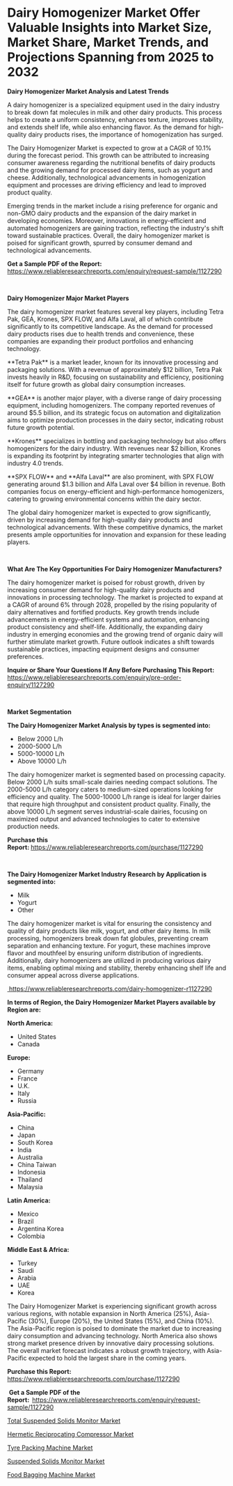 <p><h1>Dairy Homogenizer Market Offer Valuable Insights into Market Size, Market Share, Market Trends, and Projections Spanning from 2025 to 2032</h1></p><p><strong>Dairy Homogenizer Market Analysis and Latest Trends</strong></p>
<p><p>A dairy homogenizer is a specialized equipment used in the dairy industry to break down fat molecules in milk and other dairy products. This process helps to create a uniform consistency, enhances texture, improves stability, and extends shelf life, while also enhancing flavor. As the demand for high-quality dairy products rises, the importance of homogenization has surged.</p><p>The Dairy Homogenizer Market is expected to grow at a CAGR of 10.1% during the forecast period. This growth can be attributed to increasing consumer awareness regarding the nutritional benefits of dairy products and the growing demand for processed dairy items, such as yogurt and cheese. Additionally, technological advancements in homogenization equipment and processes are driving efficiency and lead to improved product quality.</p><p>Emerging trends in the market include a rising preference for organic and non-GMO dairy products and the expansion of the dairy market in developing economies. Moreover, innovations in energy-efficient and automated homogenizers are gaining traction, reflecting the industry's shift toward sustainable practices. Overall, the dairy homogenizer market is poised for significant growth, spurred by consumer demand and technological advancements.</p></p>
<p><strong>Get a Sample PDF of the Report:&nbsp;</strong> <a href="https://www.reliableresearchreports.com/enquiry/request-sample/1127290?utm_campaign=31&utm_medium=2&utm_source=Github&utm_content=ia&utm_term=11042025&utm_id=dairy-homogenizer">https://www.reliableresearchreports.com/enquiry/request-sample/1127290</a></p>
<p>&nbsp;</p>
<p><strong>Dairy Homogenizer Major Market Players</strong></p>
<p><p>The dairy homogenizer market features several key players, including Tetra Pak, GEA, Krones, SPX FLOW, and Alfa Laval, all of which contribute significantly to its competitive landscape. As the demand for processed dairy products rises due to health trends and convenience, these companies are expanding their product portfolios and enhancing technology.</p><p>**Tetra Pak** is a market leader, known for its innovative processing and packaging solutions. With a revenue of approximately $12 billion, Tetra Pak invests heavily in R&D, focusing on sustainability and efficiency, positioning itself for future growth as global dairy consumption increases.</p><p>**GEA** is another major player, with a diverse range of dairy processing equipment, including homogenizers. The company reported revenues of around $5.5 billion, and its strategic focus on automation and digitalization aims to optimize production processes in the dairy sector, indicating robust future growth potential.</p><p>**Krones** specializes in bottling and packaging technology but also offers homogenizers for the dairy industry. With revenues near $2 billion, Krones is expanding its footprint by integrating smarter technologies that align with industry 4.0 trends.</p><p>**SPX FLOW** and **Alfa Laval** are also prominent, with SPX FLOW generating around $1.3 billion and Alfa Laval over $4 billion in revenue. Both companies focus on energy-efficient and high-performance homogenizers, catering to growing environmental concerns within the dairy sector.</p><p>The global dairy homogenizer market is expected to grow significantly, driven by increasing demand for high-quality dairy products and technological advancements. With these competitive dynamics, the market presents ample opportunities for innovation and expansion for these leading players.</p></p>
<p>&nbsp;</p>
<p><strong>What Are The Key Opportunities For Dairy Homogenizer Manufacturers?</strong></p>
<p><p>The dairy homogenizer market is poised for robust growth, driven by increasing consumer demand for high-quality dairy products and innovations in processing technology. The market is projected to expand at a CAGR of around 6% through 2028, propelled by the rising popularity of dairy alternatives and fortified products. Key growth trends include advancements in energy-efficient systems and automation, enhancing product consistency and shelf-life. Additionally, the expanding dairy industry in emerging economies and the growing trend of organic dairy will further stimulate market growth. Future outlook indicates a shift towards sustainable practices, impacting equipment designs and consumer preferences.</p></p>
<p><strong>Inquire or Share Your Questions If Any Before Purchasing This Report:</strong> <a href="https://www.reliableresearchreports.com/enquiry/pre-order-enquiry/1127290?utm_campaign=31&utm_medium=2&utm_source=Github&utm_content=ia&utm_term=11042025&utm_id=dairy-homogenizer">https://www.reliableresearchreports.com/enquiry/pre-order-enquiry/1127290</a></p>
<p>&nbsp;</p>
<p><strong>Market Segmentation</strong></p>
<p><strong>The Dairy Homogenizer Market Analysis by types is segmented into:</strong></p>
<p><ul><li>Below 2000 L/h</li><li>2000-5000 L/h</li><li>5000-10000 L/h</li><li>Above 10000 L/h</li></ul></p>
<p><p>The dairy homogenizer market is segmented based on processing capacity. Below 2000 L/h suits small-scale dairies needing compact solutions. The 2000-5000 L/h category caters to medium-sized operations looking for efficiency and quality. The 5000-10000 L/h range is ideal for larger dairies that require high throughput and consistent product quality. Finally, the above 10000 L/h segment serves industrial-scale dairies, focusing on maximized output and advanced technologies to cater to extensive production needs.</p></p>
<p><strong>Purchase this Report:&nbsp;</strong><a href="https://www.reliableresearchreports.com/purchase/1127290?utm_campaign=31&utm_medium=2&utm_source=Github&utm_content=ia&utm_term=11042025&utm_id=dairy-homogenizer">https://www.reliableresearchreports.com/purchase/1127290</a></p>
<p>&nbsp;</p>
<p><strong>The Dairy Homogenizer Market Industry Research by Application is segmented into:</strong></p>
<p><ul><li>Milk</li><li>Yogurt</li><li>Other</li></ul></p>
<p><p>The dairy homogenizer market is vital for ensuring the consistency and quality of dairy products like milk, yogurt, and other dairy items. In milk processing, homogenizers break down fat globules, preventing cream separation and enhancing texture. For yogurt, these machines improve flavor and mouthfeel by ensuring uniform distribution of ingredients. Additionally, dairy homogenizers are utilized in producing various dairy items, enabling optimal mixing and stability, thereby enhancing shelf life and consumer appeal across diverse applications.</p></p>
<p><a href="https://www.reliableresearchreports.com/dairy-homogenizer-r1127290?utm_campaign=31&utm_medium=2&utm_source=Github&utm_content=ia&utm_term=11042025&utm_id=dairy-homogenizer">&nbsp;https://www.reliableresearchreports.com/dairy-homogenizer-r1127290</a></p>
<p><strong>In terms of Region, the Dairy Homogenizer Market Players available by Region are:</strong></p>
<p>
    <p> <strong> North America: </strong>
        <ul>
            <li>United States</li>
            <li>Canada</li>
        </ul>
        </p> 
    <p> <strong> Europe: </strong>
        <ul>
            <li>Germany</li>
            <li>France</li>
            <li>U.K.</li>
            <li>Italy</li>
            <li>Russia</li>
        </ul>
        </p> 
    <p> <strong> Asia-Pacific: </strong>
        <ul>
            <li>China</li>
            <li>Japan</li>
            <li>South Korea</li>
            <li>India</li>
            <li>Australia</li>
            <li>China Taiwan</li>
            <li>Indonesia</li>
            <li>Thailand</li>
            <li>Malaysia</li>
        </ul>
        </p> 
    <p> <strong> Latin America: </strong>
        <ul>
            <li>Mexico</li>
            <li>Brazil</li>
            <li>Argentina Korea</li>
            <li>Colombia</li>
        </ul>
        </p> 
    <p> <strong> Middle East & Africa: </strong>
        <ul>
            <li>Turkey</li>
            <li>Saudi</li>
            <li>Arabia</li>
            <li>UAE</li>
            <li>Korea</li>
        </ul>
    </p>
    </p>
<p><p>The Dairy Homogenizer Market is experiencing significant growth across various regions, with notable expansion in North America (25%), Asia-Pacific (30%), Europe (20%), the United States (15%), and China (10%). The Asia-Pacific region is poised to dominate the market due to increasing dairy consumption and advancing technology. North America also shows strong market presence driven by innovative dairy processing solutions. The overall market forecast indicates a robust growth trajectory, with Asia-Pacific expected to hold the largest share in the coming years.</p></p>
<p><strong>Purchase this Report: </strong><a href="https://www.reliableresearchreports.com/purchase/1127290?utm_campaign=31&utm_medium=2&utm_source=Github&utm_content=ia&utm_term=11042025&utm_id=dairy-homogenizer">https://www.reliableresearchreports.com/purchase/1127290</a></p>
<p>&nbsp;<strong>Get a Sample PDF of the Report:&nbsp;&nbsp;</strong><a href="https://www.reliableresearchreports.com/enquiry/request-sample/1127290?utm_campaign=31&utm_medium=2&utm_source=Github&utm_content=ia&utm_term=11042025&utm_id=dairy-homogenizer">https://www.reliableresearchreports.com/enquiry/request-sample/1127290</a></p>
<p><strong></strong></p>
<p><p><a href="https://github.com/ikokwuihepa/Market-Research-Report-List-1/blob/main/total-suspended-solids-monitor-market.md?utm_campaign=31&utm_medium=2&utm_source=Github&utm_content=ia&utm_term=11042025&utm_id=dairy-homogenizer">Total Suspended Solids Monitor Market</a></p><p><a href="https://github.com/bibzmuiko/Market-Research-Report-List-1/blob/main/hermetic-reciprocating-compressor-market.md?utm_campaign=31&utm_medium=2&utm_source=Github&utm_content=ia&utm_term=11042025&utm_id=dairy-homogenizer">Hermetic Reciprocating Compressor Market</a></p><p><a href="https://github.com/vaeilabin/Market-Research-Report-List-1/blob/main/tyre-packing-machine-market.md?utm_campaign=31&utm_medium=2&utm_source=Github&utm_content=ia&utm_term=11042025&utm_id=dairy-homogenizer">Tyre Packing Machine Market</a></p><p><a href="https://github.com/kumadenthela/Market-Research-Report-List-1/blob/main/suspended-solids-monitor-market.md?utm_campaign=31&utm_medium=2&utm_source=Github&utm_content=ia&utm_term=11042025&utm_id=dairy-homogenizer">Suspended Solids Monitor Market</a></p><p><a href="https://github.com/linnuripat/Market-Research-Report-List-1/blob/main/food-bagging-machine-market.md?utm_campaign=31&utm_medium=2&utm_source=Github&utm_content=ia&utm_term=11042025&utm_id=dairy-homogenizer">Food Bagging Machine Market</a></p></p>